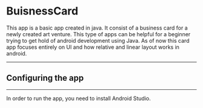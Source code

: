 # BuisnessCard

This app is a basic app created in java. It consist of a business card for a newly created art venture. This type of apps can be helpful for a beginner trying to get hold of android development using Java. As of now this card app focuses entirely on UI and how relative and linear layout works in android.

<hr>


## Configuring the app
<hr>
In order to run the app, you need to install Android Studio.
